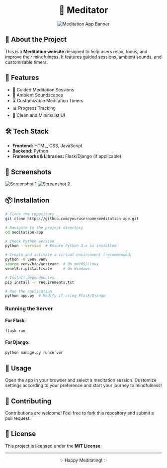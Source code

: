<!-- README.md -->

<h1 align="center">🧘 Meditator </h1>
<p align="center">
  <img src="https://via.placeholder.com/600x300" alt="Meditation App Banner"/>
</p>

## 🌿 About the Project
<p>
This is a <strong>Meditation website</strong> designed to help users relax, focus, and improve their mindfulness. It features guided sessions, ambient sounds, and customizable timers.
</p>

## 🚀 Features
<ul>
  <li>🧘 Guided Meditation Sessions</li>
  <li>🎵 Ambient Soundscapes</li>
  <li>⏳ Customizable Meditation Timers</li>
  <li>📊 Progress Tracking</li>
  <li>🎨 Clean and Minimalist UI</li>
</ul>

## 🛠️ Tech Stack
<ul>
  <li><strong>Frontend:</strong> HTML, CSS, JavaScript</li>
  <li><strong>Backend:</strong> Python</li>
  <li><strong>Frameworks & Libraries:</strong> Flask/Django (if applicable)</li>
</ul>

## 📸 Screenshots
<p>
  <img src="https://via.placeholder.com/400x250" alt="Screenshot 1"/>
  <img src="https://via.placeholder.com/400x250" alt="Screenshot 2"/>
</p>

## 📦 Installation
```bash
# Clone the repository
git clone https://github.com/yourusername/meditation-app.git

# Navigate to the project directory
cd meditation-app

# Check Python version
python --version  # Ensure Python 3.x is installed

# Create and activate a virtual environment (recommended)
python -m venv venv
source venv/bin/activate  # On macOS/Linux
venv\Scripts\activate     # On Windows

# Install dependencies
pip install -r requirements.txt

# Run the application
python app.py  # Modify if using Flask/Django
```

### Running the Server
#### For Flask:
```bash
flask run
```
#### For Django:
```bash
python manage.py runserver
```

## 📝 Usage
<p>
  Open the app in your browser and select a meditation session. Customize settings according to your preference and start your journey to mindfulness!
</p>

## 🤝 Contributing
<p>
  Contributions are welcome! Feel free to fork this repository and submit a pull request.
</p>

## 📜 License
<p>
  This project is licensed under the <strong>MIT License</strong>.
</p>

---
<p align="center">✨ Happy Meditating! ✨</p>
